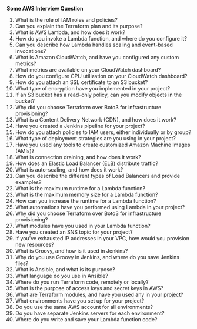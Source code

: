 ******Some AWS Interview Question******

1. What is the role of IAM roles and policies?
2. Can you explain the Terraform plan and its purpose?
3. What is AWS Lambda, and how does it work?
4. How do you invoke a Lambda function, and where do you configure it?
5. Can you describe how Lambda handles scaling and event-based invocations?
6. What is Amazon CloudWatch, and have you configured any custom metrics?
7. What metrics are available on your CloudWatch dashboard?
8. How do you configure CPU utilization on your CloudWatch dashboard?
9. How do you attach an SSL certificate to an S3 bucket?
10. What type of encryption have you implemented in your project?
11. If an S3 bucket has a read-only policy, can you modify objects in the bucket?
12. Why did you choose Terraform over Boto3 for infrastructure provisioning?
13. What is a Content Delivery Network (CDN), and how does it work?
14. Have you created a Jenkins pipeline for your project?
15. How do you attach policies to IAM users, either individually or by group?
16. What type of deployment strategies are you using in your project?
17. Have you used any tools to create customized Amazon Machine Images (AMIs)?
18. What is connection draining, and how does it work?
19. How does an Elastic Load Balancer (ELB) distribute traffic?
20. What is auto-scaling, and how does it work?
21. Can you describe the different types of Load Balancers and provide examples?
22. What is the maximum runtime for a Lambda function?
23. What is the maximum memory size for a Lambda function?
24. How can you increase the runtime for a Lambda function?
25. What automations have you performed using Lambda in your project?
26. Why did you choose Terraform over Boto3 for infrastructure provisioning?
27. What modules have you used in your Lambda function?
28. Have you created an SNS topic for your project?
29. If you've exhausted IP addresses in your VPC, how would you provision new resources?
30. What is Groovy, and how is it used in Jenkins?
31. Why do you use Groovy in Jenkins, and where do you save Jenkins files?
32. What is Ansible, and what is its purpose?
33. What language do you use in Ansible?
34. Where do you run Terraform code, remotely or locally?
35. What is the purpose of access keys and secret keys in AWS?
36. What are Terraform modules, and have you used any in your project?
37. What environments have you set up for your project?
38. Do you use the same AWS account for all environments?
39. Do you have separate Jenkins servers for each environment?
40. Where do you write and save your Lambda function code?